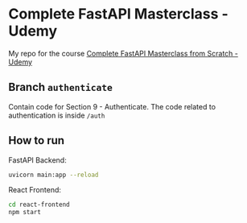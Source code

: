 # Complete FastAPI Masterclass - Udemy

My repo for the course [Complete FastAPI Masterclass from Scratch - Udemy](https://www.udemy.com/course/completefastapi/)

## Branch `authenticate`

Contain code for Section 9 - Authenticate. The code related to authentication is inside `/auth`

## How to run

FastAPI Backend:

```bash
uvicorn main:app --reload
```

React Frontend:

```bash
cd react-frontend
npm start
```
